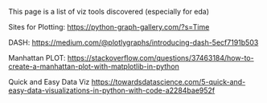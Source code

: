 This page is a list of viz tools discovered (especially for eda)

Sites for Plotting:
https://python-graph-gallery.com/?s=Time

DASH:
https://medium.com/@plotlygraphs/introducing-dash-5ecf7191b503

Manhattan PLOT:
https://stackoverflow.com/questions/37463184/how-to-create-a-manhattan-plot-with-matplotlib-in-python

Quick and Easy Data Viz
https://towardsdatascience.com/5-quick-and-easy-data-visualizations-in-python-with-code-a2284bae952f

